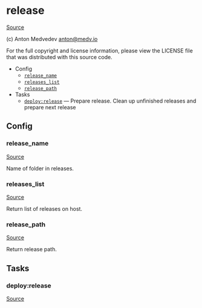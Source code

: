 <!-- DO NOT EDIT THIS FILE! -->
<!-- Instead edit recipe/deploy/release.php -->
<!-- Then run bin/docgen -->

# release

[Source](/recipe/deploy/release.php)

(c) Anton Medvedev <anton@medv.io>

For the full copyright and license information, please view the LICENSE
file that was distributed with this source code.


* Config
  * [`release_name`](#release_name)
  * [`releases_list`](#releases_list)
  * [`release_path`](#release_path)
* Tasks
  * [`deploy:release`](#deploy:release) — Prepare release. Clean up unfinished releases and prepare next release

## Config
### release_name
[Source](/recipe/deploy/release.php#L16)

Name of folder in releases.

### releases_list
[Source](/recipe/deploy/release.php#L35)

Return list of releases on host.

### release_path
[Source](/recipe/deploy/release.php#L90)

Return release path.


## Tasks
### deploy:release
[Source](/recipe/deploy/release.php#L102)



